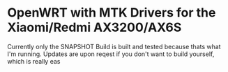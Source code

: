 # OpenWRT with MTK Drivers for the Xiaomi/Redmi AX3200/AX6S

Currently only the SNAPSHOT Build is built and tested because thats what I'm running.
Updates are upon reqest if you don't want to build yourself, which is really eas
